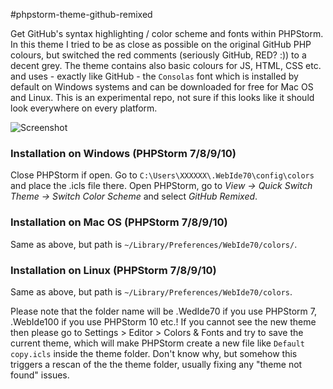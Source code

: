 #phpstorm-theme-github-remixed

Get GitHub's syntax highlighting / color scheme and fonts within PHPStorm. In this theme I tried to be as close as
possible on the original GitHub PHP colours, but switched the red comments (seriously GitHub, RED? :)) to a decent grey.
The theme contains also basic colours for JS, HTML, CSS etc. and uses - exactly like GitHub - the `Consolas` font
which is installed by default on Windows systems and can be downloaded for free for Mac OS and Linux.
This is an experimental repo, not sure if this looks like it should look everywhere on every platform.

![Screenshot](screenshot.png)

### Installation on Windows (PHPStorm 7/8/9/10)

Close PHPStorm if open.
Go to `C:\Users\XXXXXX\.WebIde70\config\colors` and place the .icls file there.
Open PHPStorm, go to *View -> Quick Switch Theme -> Switch Color Scheme* and select *GitHub Remixed*.

### Installation on Mac OS (PHPStorm 7/8/9/10)

Same as above, but path is `~/Library/Preferences/WebIde70/colors/`.

### Installation on Linux (PHPStorm 7/8/9/10)

Same as above, but path is `~/Library/Preferences/WebIde70/colors`.

Please note that the folder name will be .WedIde70 if you use PHPStorm 7, .WebIde100 if you use PHPStorm 10 etc.! If you cannot see the new theme then please go to Settings > Editor > Colors & Fonts and try to save the current theme, which will make PHPStorm create a new file like `Default copy.icls` inside the theme folder. Don't know why, but somehow this triggers a rescan of the the theme folder, usually fixing any "theme not found" issues.
